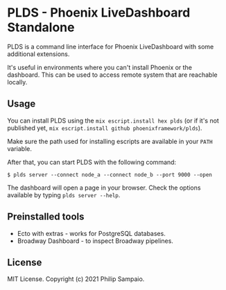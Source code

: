 # PLDS - Phoenix LiveDashboard Standalone

PLDS is a command line interface for Phoenix LiveDashboard with some additional extensions.

It's useful in environments where you can't install Phoenix or the dashboard.
This can be used to access remote system that are reachable locally.

## Usage

You can install PLDS using the `mix escript.install hex plds` (or if it's not
published yet, `mix escript.install github phoenixframework/plds`).

Make sure the path used for installing escripts are available in your
`PATH` variable.

After that, you can start PLDS with the following command:

    $ plds server --connect node_a --connect node_b --port 9000 --open

The dashboard will open a page in your browser.
Check the options available by typing `plds server --help`.

## Preinstalled tools

- Ecto with extras - works for PostgreSQL databases.
- Broadway Dashboard - to inspect Broadway pipelines.

## License

MIT License. Copyright (c) 2021 Philip Sampaio.
